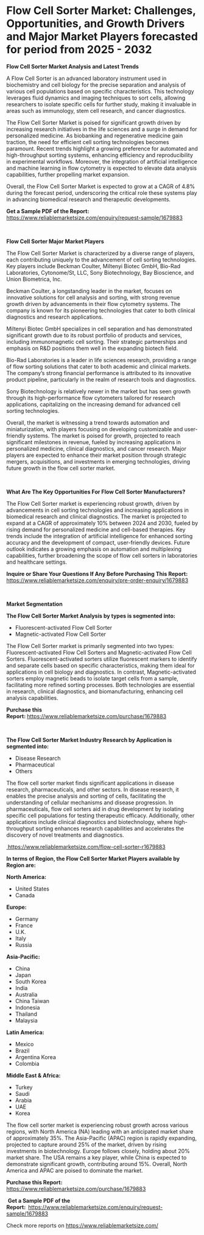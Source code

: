<p><h1>Flow Cell Sorter Market: Challenges, Opportunities, and Growth Drivers and Major Market Players forecasted for period from 2025 - 2032</h1></p><p><strong>Flow Cell Sorter Market Analysis and Latest Trends</strong></p>
<p><p>A Flow Cell Sorter is an advanced laboratory instrument used in biochemistry and cell biology for the precise separation and analysis of various cell populations based on specific characteristics. This technology leverages fluid dynamics and imaging techniques to sort cells, allowing researchers to isolate specific cells for further study, making it invaluable in areas such as immunology, stem cell research, and cancer diagnostics.</p><p>The Flow Cell Sorter Market is poised for significant growth driven by increasing research initiatives in the life sciences and a surge in demand for personalized medicine. As biobanking and regenerative medicine gain traction, the need for efficient cell sorting technologies becomes paramount. Recent trends highlight a growing preference for automated and high-throughput sorting systems, enhancing efficiency and reproducibility in experimental workflows. Moreover, the integration of artificial intelligence and machine learning in flow cytometry is expected to elevate data analysis capabilities, further propelling market expansion.</p><p>Overall, the Flow Cell Sorter Market is expected to grow at a CAGR of 4.8% during the forecast period, underscoring the critical role these systems play in advancing biomedical research and therapeutic developments.</p></p>
<p><strong>Get a Sample PDF of the Report:&nbsp;</strong> <a href="https://www.reliablemarketsize.com/enquiry/request-sample/1679883?utm_campaign=3321&utm_medium=2&utm_source=Github&utm_content=ia&utm_term=25032025&utm_id=flow-cell-sorter">https://www.reliablemarketsize.com/enquiry/request-sample/1679883</a></p>
<p>&nbsp;</p>
<p><strong>Flow Cell Sorter Major Market Players</strong></p>
<p><p>The Flow Cell Sorter Market is characterized by a diverse range of players, each contributing uniquely to the advancement of cell sorting technologies. Key players include Beckman Coulter, Miltenyi Biotec GmbH, Bio-Rad Laboratories, Cytonome/St, LLC, Sony Biotechnology, Bay Bioscience, and Union Biometrica, Inc.</p><p>Beckman Coulter, a longstanding leader in the market, focuses on innovative solutions for cell analysis and sorting, with strong revenue growth driven by advancements in their flow cytometry systems. The company is known for its pioneering technologies that cater to both clinical diagnostics and research applications.</p><p>Miltenyi Biotec GmbH specializes in cell separation and has demonstrated significant growth due to its robust portfolio of products and services, including immunomagnetic cell sorting. Their strategic partnerships and emphasis on R&D positions them well in the expanding biotech field.</p><p>Bio-Rad Laboratories is a leader in life sciences research, providing a range of flow sorting solutions that cater to both academic and clinical markets. The company’s strong financial performance is attributed to its innovative product pipeline, particularly in the realm of research tools and diagnostics.</p><p>Sony Biotechnology is relatively newer in the market but has seen growth through its high-performance flow cytometers tailored for research applications, capitalizing on the increasing demand for advanced cell sorting technologies.</p><p>Overall, the market is witnessing a trend towards automation and miniaturization, with players focusing on developing customizable and user-friendly systems. The market is poised for growth, projected to reach significant milestones in revenue, fueled by increasing applications in personalized medicine, clinical diagnostics, and cancer research. Major players are expected to enhance their market position through strategic mergers, acquisitions, and investments in emerging technologies, driving future growth in the flow cell sorter market.</p></p>
<p>&nbsp;</p>
<p><strong>What Are The Key Opportunities For Flow Cell Sorter Manufacturers?</strong></p>
<p><p>The Flow Cell Sorter market is experiencing robust growth, driven by advancements in cell sorting technologies and increasing applications in biomedical research and clinical diagnostics. The market is projected to expand at a CAGR of approximately 10% between 2024 and 2030, fueled by rising demand for personalized medicine and cell-based therapies. Key trends include the integration of artificial intelligence for enhanced sorting accuracy and the development of compact, user-friendly devices. Future outlook indicates a growing emphasis on automation and multiplexing capabilities, further broadening the scope of flow cell sorters in laboratories and healthcare settings.</p></p>
<p><strong>Inquire or Share Your Questions If Any Before Purchasing This Report:</strong> <a href="https://www.reliablemarketsize.com/enquiry/pre-order-enquiry/1679883?utm_campaign=3321&utm_medium=2&utm_source=Github&utm_content=ia&utm_term=25032025&utm_id=flow-cell-sorter">https://www.reliablemarketsize.com/enquiry/pre-order-enquiry/1679883</a></p>
<p>&nbsp;</p>
<p><strong>Market Segmentation</strong></p>
<p><strong>The Flow Cell Sorter Market Analysis by types is segmented into:</strong></p>
<p><ul><li>Fluorescent-activated Flow Cell Sorter</li><li>Magnetic-activated Flow Cell Sorter</li></ul></p>
<p><p>The Flow Cell Sorter market is primarily segmented into two types: Fluorescent-activated Flow Cell Sorters and Magnetic-activated Flow Cell Sorters. Fluorescent-activated sorters utilize fluorescent markers to identify and separate cells based on specific characteristics, making them ideal for applications in cell biology and diagnostics. In contrast, Magnetic-activated sorters employ magnetic beads to isolate target cells from a sample, facilitating more refined sorting processes. Both technologies are essential in research, clinical diagnostics, and biomanufacturing, enhancing cell analysis capabilities.</p></p>
<p><strong>Purchase this Report:&nbsp;</strong><a href="https://www.reliablemarketsize.com/purchase/1679883?utm_campaign=3321&utm_medium=2&utm_source=Github&utm_content=ia&utm_term=25032025&utm_id=flow-cell-sorter">https://www.reliablemarketsize.com/purchase/1679883</a></p>
<p>&nbsp;</p>
<p><strong>The Flow Cell Sorter Market Industry Research by Application is segmented into:</strong></p>
<p><ul><li>Disease Research</li><li>Pharmaceutical</li><li>Others</li></ul></p>
<p><p>The flow cell sorter market finds significant applications in disease research, pharmaceuticals, and other sectors. In disease research, it enables the precise analysis and sorting of cells, facilitating the understanding of cellular mechanisms and disease progression. In pharmaceuticals, flow cell sorters aid in drug development by isolating specific cell populations for testing therapeutic efficacy. Additionally, other applications include clinical diagnostics and biotechnology, where high-throughput sorting enhances research capabilities and accelerates the discovery of novel treatments and diagnostics.</p></p>
<p><a href="https://www.reliablemarketsize.com/flow-cell-sorter-r1679883?utm_campaign=3321&utm_medium=2&utm_source=Github&utm_content=ia&utm_term=25032025&utm_id=flow-cell-sorter">&nbsp;https://www.reliablemarketsize.com/flow-cell-sorter-r1679883</a></p>
<p><strong>In terms of Region, the Flow Cell Sorter Market Players available by Region are:</strong></p>
<p>
    <p> <strong> North America: </strong>
        <ul>
            <li>United States</li>
            <li>Canada</li>
        </ul>
        </p> 
    <p> <strong> Europe: </strong>
        <ul>
            <li>Germany</li>
            <li>France</li>
            <li>U.K.</li>
            <li>Italy</li>
            <li>Russia</li>
        </ul>
        </p> 
    <p> <strong> Asia-Pacific: </strong>
        <ul>
            <li>China</li>
            <li>Japan</li>
            <li>South Korea</li>
            <li>India</li>
            <li>Australia</li>
            <li>China Taiwan</li>
            <li>Indonesia</li>
            <li>Thailand</li>
            <li>Malaysia</li>
        </ul>
        </p> 
    <p> <strong> Latin America: </strong>
        <ul>
            <li>Mexico</li>
            <li>Brazil</li>
            <li>Argentina Korea</li>
            <li>Colombia</li>
        </ul>
        </p> 
    <p> <strong> Middle East & Africa: </strong>
        <ul>
            <li>Turkey</li>
            <li>Saudi</li>
            <li>Arabia</li>
            <li>UAE</li>
            <li>Korea</li>
        </ul>
    </p>
    </p>
<p><p>The flow cell sorter market is experiencing robust growth across various regions, with North America (NA) leading with an anticipated market share of approximately 35%. The Asia-Pacific (APAC) region is rapidly expanding, projected to capture around 25% of the market, driven by rising investments in biotechnology. Europe follows closely, holding about 20% market share. The USA remains a key player, while China is expected to demonstrate significant growth, contributing around 15%. Overall, North America and APAC are poised to dominate the market.</p></p>
<p><strong>Purchase this Report: </strong><a href="https://www.reliablemarketsize.com/purchase/1679883?utm_campaign=3321&utm_medium=2&utm_source=Github&utm_content=ia&utm_term=25032025&utm_id=flow-cell-sorter">https://www.reliablemarketsize.com/purchase/1679883</a></p>
<p>&nbsp;<strong>Get a Sample PDF of the Report:&nbsp;&nbsp;</strong><a href="https://www.reliablemarketsize.com/enquiry/request-sample/1679883?utm_campaign=3321&utm_medium=2&utm_source=Github&utm_content=ia&utm_term=25032025&utm_id=flow-cell-sorter">https://www.reliablemarketsize.com/enquiry/request-sample/1679883</a></p>
<p><strong></strong></p>
<p>Check more reports on <a href="https://www.reliablemarketsize.com/?utm_campaign=3321&utm_medium=2&utm_source=Github&utm_content=ia&utm_term=25032025&utm_id=flow-cell-sorter">https://www.reliablemarketsize.com/</a></p>